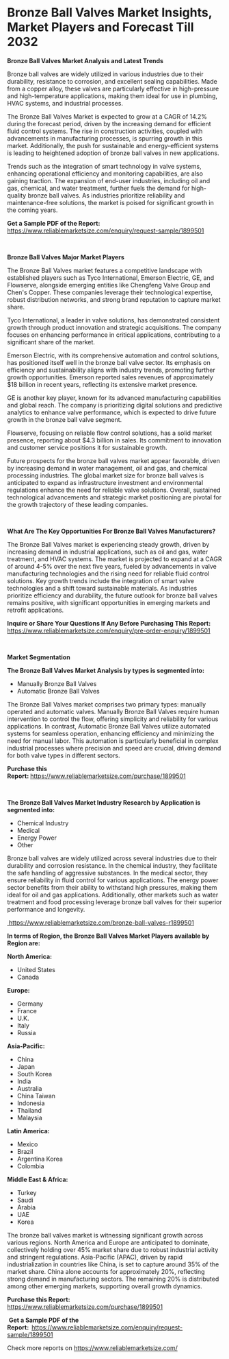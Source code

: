 <p><h1>Bronze Ball Valves Market Insights, Market Players and Forecast Till 2032</h1></p><p><strong>Bronze Ball Valves Market Analysis and Latest Trends</strong></p>
<p><p>Bronze ball valves are widely utilized in various industries due to their durability, resistance to corrosion, and excellent sealing capabilities. Made from a copper alloy, these valves are particularly effective in high-pressure and high-temperature applications, making them ideal for use in plumbing, HVAC systems, and industrial processes. </p><p>The Bronze Ball Valves Market is expected to grow at a CAGR of 14.2% during the forecast period, driven by the increasing demand for efficient fluid control systems. The rise in construction activities, coupled with advancements in manufacturing processes, is spurring growth in this market. Additionally, the push for sustainable and energy-efficient systems is leading to heightened adoption of bronze ball valves in new applications. </p><p>Trends such as the integration of smart technology in valve systems, enhancing operational efficiency and monitoring capabilities, are also gaining traction. The expansion of end-user industries, including oil and gas, chemical, and water treatment, further fuels the demand for high-quality bronze ball valves. As industries prioritize reliability and maintenance-free solutions, the market is poised for significant growth in the coming years.</p></p>
<p><strong>Get a Sample PDF of the Report:&nbsp;</strong> <a href="https://www.reliablemarketsize.com/enquiry/request-sample/1899501?utm_campaign=3199&utm_medium=2&utm_source=Github&utm_content=ia&utm_term=11042025&utm_id=bronze-ball-valves">https://www.reliablemarketsize.com/enquiry/request-sample/1899501</a></p>
<p>&nbsp;</p>
<p><strong>Bronze Ball Valves Major Market Players</strong></p>
<p><p>The Bronze Ball Valves market features a competitive landscape with established players such as Tyco International, Emerson Electric, GE, and Flowserve, alongside emerging entities like Chengfeng Valve Group and Chen's Copper. These companies leverage their technological expertise, robust distribution networks, and strong brand reputation to capture market share.</p><p>Tyco International, a leader in valve solutions, has demonstrated consistent growth through product innovation and strategic acquisitions. The company focuses on enhancing performance in critical applications, contributing to a significant share of the market.</p><p>Emerson Electric, with its comprehensive automation and control solutions, has positioned itself well in the bronze ball valve sector. Its emphasis on efficiency and sustainability aligns with industry trends, promoting further growth opportunities. Emerson reported sales revenues of approximately $18 billion in recent years, reflecting its extensive market presence.</p><p>GE is another key player, known for its advanced manufacturing capabilities and global reach. The company is prioritizing digital solutions and predictive analytics to enhance valve performance, which is expected to drive future growth in the bronze ball valve segment.</p><p>Flowserve, focusing on reliable flow control solutions, has a solid market presence, reporting about $4.3 billion in sales. Its commitment to innovation and customer service positions it for sustainable growth.</p><p>Future prospects for the bronze ball valves market appear favorable, driven by increasing demand in water management, oil and gas, and chemical processing industries. The global market size for bronze ball valves is anticipated to expand as infrastructure investment and environmental regulations enhance the need for reliable valve solutions. Overall, sustained technological advancements and strategic market positioning are pivotal for the growth trajectory of these leading companies.</p></p>
<p>&nbsp;</p>
<p><strong>What Are The Key Opportunities For Bronze Ball Valves Manufacturers?</strong></p>
<p><p>The Bronze Ball Valves market is experiencing steady growth, driven by increasing demand in industrial applications, such as oil and gas, water treatment, and HVAC systems. The market is projected to expand at a CAGR of around 4-5% over the next five years, fueled by advancements in valve manufacturing technologies and the rising need for reliable fluid control solutions. Key growth trends include the integration of smart valve technologies and a shift toward sustainable materials. As industries prioritize efficiency and durability, the future outlook for bronze ball valves remains positive, with significant opportunities in emerging markets and retrofit applications.</p></p>
<p><strong>Inquire or Share Your Questions If Any Before Purchasing This Report:</strong> <a href="https://www.reliablemarketsize.com/enquiry/pre-order-enquiry/1899501?utm_campaign=3199&utm_medium=2&utm_source=Github&utm_content=ia&utm_term=11042025&utm_id=bronze-ball-valves">https://www.reliablemarketsize.com/enquiry/pre-order-enquiry/1899501</a></p>
<p>&nbsp;</p>
<p><strong>Market Segmentation</strong></p>
<p><strong>The Bronze Ball Valves Market Analysis by types is segmented into:</strong></p>
<p><ul><li>Manually Bronze Ball Valves</li><li>Automatic Bronze Ball Valves</li></ul></p>
<p><p>The Bronze Ball Valves market comprises two primary types: manually operated and automatic valves. Manually Bronze Ball Valves require human intervention to control the flow, offering simplicity and reliability for various applications. In contrast, Automatic Bronze Ball Valves utilize automated systems for seamless operation, enhancing efficiency and minimizing the need for manual labor. This automation is particularly beneficial in complex industrial processes where precision and speed are crucial, driving demand for both valve types in different sectors.</p></p>
<p><strong>Purchase this Report:&nbsp;</strong><a href="https://www.reliablemarketsize.com/purchase/1899501?utm_campaign=3199&utm_medium=2&utm_source=Github&utm_content=ia&utm_term=11042025&utm_id=bronze-ball-valves">https://www.reliablemarketsize.com/purchase/1899501</a></p>
<p>&nbsp;</p>
<p><strong>The Bronze Ball Valves Market Industry Research by Application is segmented into:</strong></p>
<p><ul><li>Chemical Industry</li><li>Medical</li><li>Energy Power</li><li>Other</li></ul></p>
<p><p>Bronze ball valves are widely utilized across several industries due to their durability and corrosion resistance. In the chemical industry, they facilitate the safe handling of aggressive substances. In the medical sector, they ensure reliability in fluid control for various applications. The energy power sector benefits from their ability to withstand high pressures, making them ideal for oil and gas applications. Additionally, other markets such as water treatment and food processing leverage bronze ball valves for their superior performance and longevity.</p></p>
<p><a href="https://www.reliablemarketsize.com/bronze-ball-valves-r1899501?utm_campaign=3199&utm_medium=2&utm_source=Github&utm_content=ia&utm_term=11042025&utm_id=bronze-ball-valves">&nbsp;https://www.reliablemarketsize.com/bronze-ball-valves-r1899501</a></p>
<p><strong>In terms of Region, the Bronze Ball Valves Market Players available by Region are:</strong></p>
<p>
    <p> <strong> North America: </strong>
        <ul>
            <li>United States</li>
            <li>Canada</li>
        </ul>
        </p> 
    <p> <strong> Europe: </strong>
        <ul>
            <li>Germany</li>
            <li>France</li>
            <li>U.K.</li>
            <li>Italy</li>
            <li>Russia</li>
        </ul>
        </p> 
    <p> <strong> Asia-Pacific: </strong>
        <ul>
            <li>China</li>
            <li>Japan</li>
            <li>South Korea</li>
            <li>India</li>
            <li>Australia</li>
            <li>China Taiwan</li>
            <li>Indonesia</li>
            <li>Thailand</li>
            <li>Malaysia</li>
        </ul>
        </p> 
    <p> <strong> Latin America: </strong>
        <ul>
            <li>Mexico</li>
            <li>Brazil</li>
            <li>Argentina Korea</li>
            <li>Colombia</li>
        </ul>
        </p> 
    <p> <strong> Middle East & Africa: </strong>
        <ul>
            <li>Turkey</li>
            <li>Saudi</li>
            <li>Arabia</li>
            <li>UAE</li>
            <li>Korea</li>
        </ul>
    </p>
    </p>
<p><p>The bronze ball valves market is witnessing significant growth across various regions. North America and Europe are anticipated to dominate, collectively holding over 45% market share due to robust industrial activity and stringent regulations. Asia-Pacific (APAC), driven by rapid industrialization in countries like China, is set to capture around 35% of the market share. China alone accounts for approximately 20%, reflecting strong demand in manufacturing sectors. The remaining 20% is distributed among other emerging markets, supporting overall growth dynamics.</p></p>
<p><strong>Purchase this Report: </strong><a href="https://www.reliablemarketsize.com/purchase/1899501?utm_campaign=3199&utm_medium=2&utm_source=Github&utm_content=ia&utm_term=11042025&utm_id=bronze-ball-valves">https://www.reliablemarketsize.com/purchase/1899501</a></p>
<p>&nbsp;<strong>Get a Sample PDF of the Report:&nbsp;&nbsp;</strong><a href="https://www.reliablemarketsize.com/enquiry/request-sample/1899501?utm_campaign=3199&utm_medium=2&utm_source=Github&utm_content=ia&utm_term=11042025&utm_id=bronze-ball-valves">https://www.reliablemarketsize.com/enquiry/request-sample/1899501</a></p>
<p><strong></strong></p>
<p>Check more reports on <a href="https://www.reliablemarketsize.com/?utm_campaign=3199&utm_medium=2&utm_source=Github&utm_content=ia&utm_term=11042025&utm_id=bronze-ball-valves">https://www.reliablemarketsize.com/</a></p>